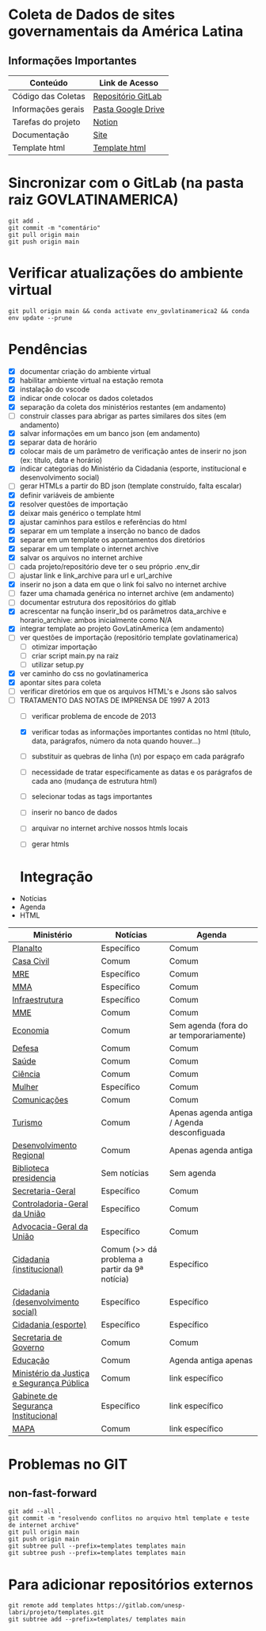 # Coleta de Dados de sites governamentais da América Latina

## Informações Importantes

| Conteúdo           | Link de Acesso                                                                                     |
| ------------------ | -------------------------------------------------------------------------------------------------- |
| Código das Coletas | [Repositório GitLab](https://gitlab.com/unesp-labri/projeto/govlatinamerica)                       |
| Informações gerais | [Pasta Google Drive](https://drive.google.com/drive/u/1/folders/1_g01RcccLl2PpTupxQyCoXEJka30VXeG) |
| Tarefas do projeto | [Notion](https://www.notion.so/Projeto-GovLatinAmerica-9219a9b60ae24cb98a197f7bdab42209)           |
| Documentação       | [Site](https://apoio.labriunesp.org/docs/projetos/dados/gov-latin-america/intro/)                  |
| Template html      | [Template html](https://gitlab.com/unesp-labri/projeto/template-html)                              |


# Sincronizar com o GitLab (na pasta raiz GOVLATINAMERICA)

```
git add .
git commit -m "comentário"
git pull origin main
git push origin main
```

# Verificar atualizações do ambiente virtual

```
git pull origin main && conda activate env_govlatinamerica2 && conda env update --prune
```

# Pendências

- [x] documentar criação do ambiente virtual 
- [x] habilitar ambiente virtual na estação remota 
- [x] instalação do vscode 
- [x] indicar onde colocar os dados coletados 
- [x] separação da coleta dos ministérios restantes (em andamento)
- [ ] construir classes para abrigar as partes similares dos sites (em andamento)
- [x] salvar informações em um banco json (em andamento)
- [x] separar data de horário
- [x] colocar mais de um parâmetro de verificação antes de inserir no json (ex: título, data e horário)
- [x] indicar categorias do Ministério da Cidadania (esporte, institucional e desenvolvimento social)
- [ ] gerar HTMLs a partir do BD json (template construído, falta escalar)
- [x] definir variáveis de ambiente 
- [x] resolver questões de importação
- [x] deixar mais genérico o template html
- [x] ajustar caminhos para estilos e referências do html
- [x] separar em um template a inserção no banco de dados 
- [x] separar em um template os apontamentos dos diretórios 
- [x] separar em um template o internet archive 
- [x] salvar os arquivos no internet archive 
- [ ] cada projeto/repositório deve ter o seu próprio .env_dir
- [ ] ajustar link e link_archive para url e url_archive
- [x] inserir no json a data em que o link foi salvo no internet archive
- [ ] fazer uma chamada genérica no internet archive (em andamento)
- [ ] documentar estrutura dos repositórios do gitlab
- [x] acrescentar na função inserir_bd os parâmetros data_archive e horario_archive: ambos inicialmente como N/A
- [x] integrar template ao projeto GovLatinAmerica (em andamento)
- [ ] ver questões de importação (repositório template govlatinamerica)
  - [ ] otimizar importação 
  - [ ] criar script main.py na raiz
  - [ ] utilizar setup.py
- [x] ver caminho do css no govlatinamerica
- [x] apontar sites para coleta
- [ ] verificar diretórios em que os arquivos HTML's e Jsons são salvos
- [ ] TRATAMENTO DAS NOTAS DE IMPRENSA DE 1997 A 2013
  - [ ] verificar problema de encode de 2013
  - [x] verificar todas as informações importantes contidas no html (título, data, parágrafos, número da nota quando houver...)
  - [ ] substituir as quebras de linha (\n) por espaço em cada parágrafo
  - [ ] necessidade de tratar especificamente as datas e os parágrafos de cada ano (mudança de estrutura html)
  - [ ] selecionar todas as tags importantes
  - [ ] inserir no banco de dados 
  - [ ] arquivar no internet archive nossos htmls locais
  - [ ] gerar htmls
  



  # Integração 

- Notícias
- Agenda
- HTML

|Ministério|Notícias|Agenda|
|----------|--------|------|
|[Planalto](https://www.gov.br/planalto/pt-br) | Específico |  Comum    |
|[Casa Civil](https://www.gov.br/casacivil/pt-br)| Comum | Comum |
|[MRE](https://www.gov.br/mre/pt-br/)| Específico | Comum |
|[MMA](https://www.gov.br/mma/pt-br)| Específico | Comum |
|[Infraestrutura](https://www.gov.br)|Específico | Comum |
|[MME](https://www.gov.br/mme/pt-br)| Comum | Comum |
|[Economia](https://www.gov.br/economia/pt-br)| Comum | Sem agenda (fora do ar temporariamente) |
|[Defesa](https://www.gov.br/defesa/pt-br)| Comum | Comum |
|[Saúde](https://www.gov.br/saude/pt-br)| Comum | Comum |
|[Ciência](https://www.gov.br/mcti/pt-br)| Comum | Comum |
|[Mulher](https://www.gov.br/mdh/pt-br/)| Específico | Comum |
|[Comunicações](https://www.gov.br/mcom/pt-br/)| Comum | Comum |
|[Turismo](https://www.gov.br/turismo/pt-br)| Comum | Apenas agenda antiga / Agenda desconfiguada|
|[Desenvolvimento Regional](https://www.gov.br/mdr/pt-br)| Comum | Apenas agenda antiga|
|[Biblioteca presidencia](https://www.gov.br/planalto/pt-br/conheca-a-presidencia/acervo/biblioteca-da-presidencia)| Sem notícias | Sem agenda |
|[Secretaria-Geral](https://www.gov.br/secretariageral/pt-br)| Específico | Comum |
|[Controladoria-Geral da União](https://www.gov.br/cgu/pt-br)| Específico | Comum |
|[Advocacia-Geral da União](https://www.gov.br/agu/pt-br)| Específico | Comum |
|[Cidadania (institucional)](https://www.gov.br/cidadania/pt-br)| Comum (>> dá problema a partir da 9ª notícia) | Específico |  
|[Cidadania (desenvolvimento social)](https://www.gov.br/cidadania/pt-br)| Específico | Específico |
|[Cidadania (esporte)](https://www.gov.br/cidadania/pt-br)| Específico | Específico |
|[Secretaria de Governo](https://www.gov.br/secretariadegoverno/pt-br)| Comum | Comum|
|[Educação](https://www.gov.br/mec/pt-br)| Comum | Agenda antiga apenas |
|[Ministério da Justiça e Segurança Pública](https://www.gov.br/mj/pt-br)| Comum | link específico |
|[Gabinete de Segurança Institucional](https://www.gov.br/gsi/pt-br)| Específico | link específico|
|[MAPA](https://www.gov.br/agricultura/pt-br/)| Comum | link específico|

# Problemas no GIT

## non-fast-forward

```
git add --all .
git commit -m "resolvendo conflitos no arquivo html template e teste de internet archive"
git pull origin main
git push origin main
git subtree pull --prefix=templates templates main
git subtree push --prefix=templates templates main

``` 

# Para adicionar repositórios externos

```
git remote add templates https://gitlab.com/unesp-labri/projeto/templates.git
git subtree add --prefix=templates/ templates main

```